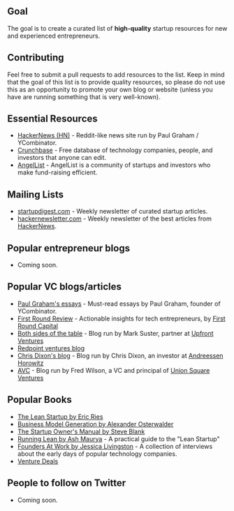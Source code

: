 ## Goal

The goal is to create a curated list of **high-quality** startup resources for new and experienced entrepreneurs. 

## Contributing

Feel free to submit a pull requests to add resources to the list. Keep in mind that the goal of this list is to provide quality resources, so please do not use this as an opportunity to promote your own blog or website (unless you have are running something that is very well-known).

## Essential Resources

- [HackerNews (HN)](https://news.ycombinator.com/) - Reddit-like news site run by Paul Graham / YCombinator.
- [Crunchbase](http://www.crunchbase.com/) - Free database of technology companies, people, and investors that anyone can edit.
- [AngelList](https://angel.co/) - AngelList is a community of startups and investors who make fund-raising efficient.


## Mailing Lists

- [startupdigest.com](http://startupdigest.com/) - Weekly newsletter of curated startup articles.
- [hackernewsletter.com](http://www.hackernewsletter.com/) - Weekly newsletter of the best articles from [HackerNews](https://news.ycombinator.com/).


## Popular entrepreneur blogs


- Coming soon.

## Popular VC blogs/articles

- [Paul Graham's essays](http://paulgraham.com/articles.html) - Must-read essays by Paul Graham, founder of YCombinator.
- [First Round Review](http://firstround.com/review/ ) - Actionable insights for tech entrepreneurs, by [First Round Capital](http://firstround.com/)
- [Both sides of the table](http://bothsidesofthetable.com) - Blog run by Mark Suster, partner at [Upfront Ventures](http://www.upfront.com/)
- [Redpoint ventures blog](http://www.redpoint.com/blog)
- [Chris Dixon's blog](http://cdixon.org/) - Blog run by Chris Dixon, an investor at [Andreessen Horowitz](a16z.com)
- [AVC](http://www.avc.com/) - Blog run by Fred Wilson, a VC and principal of [Union Square Ventures](http://www.usv.com/)


## Popular Books

- [The Lean Startup by Eric Ries](http://www.amazon.com/Lean-Startup-Innovation-Successful-ebook/dp/B004J4XGN6/)
- [Business Model Generation by Alexander Osterwalder](http://www.amazon.com/Business-Model-Generation-Visionaries-ebook/dp/B00BD6RFFS/)
- [The Startup Owner's Manual by Steve Blank](http://www.amazon.com/Startup-Owners-Manual-Step--ebook/dp/B009UMTMKS/)
- [Running Lean by Ash Maurya](http://www.amazon.com/Running-Lean-Iterate-Series-ebook/dp/B006UKFFE0/) - A practical guide to the "Lean Startup"
- [Founders At Work by Jessica Livingston](http://www.amazon.com/Founders-Work-Stories-Startups-ebook/dp/B009IXMK4O/) - A collection of interviews about the early days of popular technology companies.
- [Venture Deals](http://www.amazon.com/Venture-Deals-Smarter-Capitalist-ebook/dp/B00AO2PWOI/)

## People to follow on Twitter

- Coming soon.